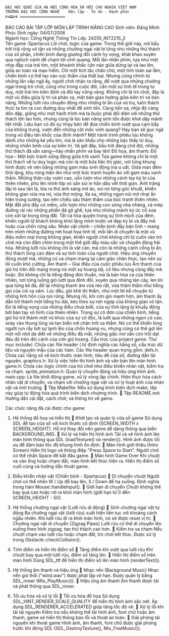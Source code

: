 	ĐẠI HỌC QUỐC GIA HÀ NỘI	CỘNG HÒA XÃ HỘI CHỦ NGHĨA VIỆT NAM
	TRƯỜNG ĐẠI HỌC CÔNG NGHỆ	Độc lập - Tự do - Hạnh phúc
	🙥🕮🙧	====================
BÁO CÁO BÀI TẬP LỚP MÔN LẬP TRÌNH NÂNG CAO
Sinh viên: Đặng Minh Phúc		Sinh ngày: 04/07/2006	
Ngành học: Công Nghệ Thông Tin		Lớp: 2425II_INT2215_3	
Tên game :Spartacus
Lối chơi, logic của game: Trong thế giới này, nơi bầu trời trải rộng vô tận và những chướng ngại vật lơ lửng như những thử thách của số phận, chiến binh đang giương đôi cánh hy vọng, khát khao xuyên qua nghịch cảnh để chạm tới vinh quang.
Mỗi lần nhấn phím, tựa như một nhịp đập của trái tim, một khoảnh khắc cân não giữa dừng lại và lao lên, giữa an toàn và mạo hiểm. Chỉ một tích tắc chần chừ, một tính toán sai lầm, chiến binh có thể lao vào vực thẳm của thất bại. Nhưng cũng chính từ những lần vấp ngã ấy, người chơi nhận ra rằng, để vượt qua những chướng ngại trong trò chơi, cũng như trong cuộc đời, cần một sự tinh tế trong tư duy, một trái tim kiên định và đôi tay vững vàng.
Không chỉ là trò chơi, đây là một vũ điệu giữa lý trí và phản xạ, một bản giao hưởng giữa kiên trì và bản năng. Những lưỡi rừu chuyển động như những bí ẩn của vũ trụ, luôn thách thức ta tìm ra con đường duy nhất để sinh tồn. Càng tiến xa, nhịp độ càng dồn dập, giống như một hành trình mà ta buộc phải đối diện với những thử thách lớn lao hơn, nhưng cũng là lúc bản năng sinh tồn được khơi dậy mãnh liệt nhất.
Liệu bạn có đủ sự nhạy bén để đưa chiến binh vượt qua cạm bẫy của không trung, vươn đến những cột mốc vinh quang? Hay bạn sẽ gục ngã trong vũ điệu tàn khốc của định mệnh? Một hành trình phiêu lưu không dành cho những kẻ yếu tim, mà là sân khấu cho những bậc thầy tư duy, những chiến binh của sự kiên trì. Và giờ đây, bầu trời đang chờ đợi, những thử thách đã sẵn sàng—hãy nhấn phím và bay lên! 
Đồ họa, âm thanh:
Đồ họa – Một bức tranh sống động giữa trời xanh
Tựa game không chỉ là một thử thách về tư duy logic mà còn là một bữa tiệc thị giác, nơi từng khung hình được vẽ nên bằng những gam màu sinh động mà u uất. Giữa màn đêm tĩnh lặng, khu rừng hiện lên như một bức tranh huyền ảo với gam màu xanh thẫm. Những thân cây vươn cao, uốn lượn như những cánh tay kỳ bí của thiên nhiên, phủ lên mình lớp vỏ sần sùi in hằn dấu vết thời gian. Ánh trăng lấp ló sau tán lá, tỏa ra thứ ánh sáng mờ ảo, soi rọi từng góc khuất, khiến không gian vừa ma mị, vừa thơ mộng. Xa xa, những ngọn núi mờ nhạt ẩn hiện trong sương, tạo nên chiều sâu thăm thẳm của bức tranh thiên nhiên. Mặt đất phủ đầy cỏ mềm, uốn lượn như những con sóng nhẹ nhàng, và mép đường rải rác những phiến đá gồ ghề, tựa như những mảnh ký ức cổ xưa còn sót lại trong lòng đất. Tất cả hòa quyện trong sự tĩnh mịch của đêm, khiến người lữ khách không khỏi lặng mình trước vẻ đẹp kỳ bí và đầy mê hoặc của chốn rừng sâu.
Nhân vật chính – chiến binh đầy bản lĩnh – mang trên mình những đường nét hoạt họa tinh tế, mỗi lần di chuyển là một vũ điệu mềm mại trong không gian, khiến người chơi không chỉ bị cuốn vào trò chơi mà còn đắm chìm trong một thế giới đầy màu sắc và chuyển động hài hòa. Những lưỡi rừu không chỉ là vật cản, mà còn là những cánh cổng bí ẩn, thử thách lòng can đảm và sự tính toán của người chơi. Hiệu ứng chuyển động mượt mà, những cú va chạm mang lại cảm giác chân thực, tạo nên sự lôi cuốn khó cưỡng.
Âm thanh – Giai điệu của cuộc phiêu lưu
Âm thanh của gió hú trên đồi mang trong nó một sự hoang dã, cô liêu nhưng cũng đầy mê hoặc. Đó không chỉ là tiếng động đơn thuần, mà là bản hòa ca của thiên nhiên, nơi từng luồng gió lướt qua đỉnh đồi, xuyên qua những tán cây, len lỏi qua từng kẽ đá, để lại những thanh âm vừa réo rắt, vừa thăm thẳm như tiếng gọi của cõi xa xăm.
Lúc đầu, gió khẽ thì thầm, như một lời kể chuyện từ những linh hồn của núi rừng. Nhưng rồi, khi cơn gió mạnh hơn, âm thanh ấy dần trở thành một tiếng hú dài, kéo theo sự rợn ngợp của không gian vô tận. Đó là tiếng vọng của những điều chưa biết, của sự tĩnh lặng bị khuấy động bởi bàn tay vô hình của thiên nhiên.
Trong sự cô đơn của chiến binh, tiếng gió hú trở thành một vũ khúc của sự cô độc, lả lướt qua những ngọn cỏ cao, xoáy vào thung lũng và tan biến nơi chân trời xa thẳm. Nó có thể khiến lòng người run rẩy bởi sự lạnh lẽo của chốn hoang vu, nhưng cũng có thể gợi lên một nỗi nhớ da diết về những điều đã mất, những giấc mơ vẫn còn trôi dạt đâu đó trên đôi cánh của cơn gió hoang.
Cấu trúc của project game:
Thư mục include/:
Chứa các file header (.h) định nghĩa các hằng số, cấu trúc dữ liệu và nguyên mẫu của các hàm.
Các file header quan trọng gồm:
defs.h: Chứa các hằng số về kích thước màn hình, tiêu đề cửa sổ, đường dẫn tài nguyên.
graphics.h: Xử lý việc hiển thị hình ảnh và văn bản lên màn hình.
game.h: Chứa các logic chính của trò chơi như điều khiển nhân vật, kiểm tra va chạm.
sprite_animation.h: Quản lý chuyển động và hiệu ứng hình ảnh.
main.cpp: Là file khởi động game, xử lý vòng lặp chính. Hiện thực hóa cách nhân vật di chuyển, va chạm với chướng ngại vật và xử lý hoạt ảnh của nhân vật và môi trường.
  Tệp Makefile:
Nếu sử dụng trình biên dịch make, tệp này giúp tự động hóa quá trình biên dịch chương trình.
  Tệp README.md:
Hướng dẫn cài đặt, cách chơi, và thông tin về game.


Các chức năng đã cài được cho game:
1. Hệ thống đồ họa và hiển thị
🔹 Khởi tạo và quản lý cửa sổ game
Sử dụng SDL để tạo cửa sổ với kích thước cố định (SCREEN_WIDTH x SCREEN_HEIGHT).
Hỗ trợ thay đổi nền game dễ dàng thông qua biến BACKGROUND_IMG.
🔹 Xử lý và hiển thị hình ảnh
Tải và vẽ hình ảnh lên màn hình thông qua SDL (loadTexture() và render()).
Hình ảnh được tối ưu để đảm bảo tốc độ khung hình ổn định.
🔹 Màn hình giới thiệu (Intro Screen)
Hiển thị logo và thông điệp "Press Space to Start".
Người chơi có thể nhấn Space để bắt đầu game.
🔹 Màn hình Game Over
Khi chuột va vào ống hoặc chạm đất, màn hình kết thúc hiện ra.
Hiển thị điểm số cuối cùng và hướng dẫn thoát game.
2. Điều khiển nhân vật (Chiến binh - Spartacus)
🔹 Di chuyển chuột
Người chơi có thể nhấn W / Up để bay lên, S / Down để hạ xuống.
Định nghĩa trong hàm Mouse::handleInput().
🔹 Giới hạn di chuyển
Chuột không thể bay quá cao hoặc rơi ra khỏi màn hình (giới hạn từ 0 đến SCREEN_HEIGHT - 50).

3. Hệ thống chướng ngại vật (Lưỡi rừu di động)
🔹 Sinh chướng ngại vật tự động
Ba chướng ngại vật (lưỡi rừu) xuất hiện liên tục với khoảng cách ngẫu nhiên.
Khi lưỡi rừu đi ra khỏi màn hình, nó sẽ được reset vị trí.
🔹 Chướng ngại vật di chuyển (Zigzag Pipes)
Lưỡi rừu có thể di chuyển lên xuống theo hình zigzag, tạo thử thách cao hơn.
🔹 Kiểm tra va chạm
Nếu chuột chạm vào lưỡi rừu hoặc chạm đất, trò chơi kết thúc.
Được xử lý trong Obstacle::checkCollision().

4. Tính điểm và hiển thị điểm số
🔹 Tăng điểm khi vượt qua lưỡi rừu
Khi chuột bay qua một lưỡi rừu, điểm số tăng lên.
🔹 Hiển thị điểm số trên màn hình
Dùng SDL_ttf để hiển thị điểm số lên màn hình (renderText()).

5. Hệ thống âm thanh và hiệu ứng
🔹 Nhạc nền (Background Music)
Nhạc nền gió thổi ("wind.wav") được phát lặp vô hạn.
Được quản lý bằng SDL_mixer (Mix_PlayMusic()).
🔹 Hiệu ứng âm thanh
Âm thanh được tải và phát thông qua SDL_mixer.

6. Tối ưu hóa và xử lý lỗi
🔹 Tối ưu hóa đồ họa
Sử dụng SDL_HINT_RENDER_SCALE_QUALITY để hiển thị hình ảnh sắc nét.
Áp dụng SDL_RENDERER_ACCELERATED giúp tăng tốc độ vẽ.
🔹 Xử lý lỗi khi tải tài nguyên
Kiểm tra nếu không thể tải hình ảnh, font chữ hoặc âm thanh, game sẽ hiển thị thông báo lỗi và thoát an toàn.
🔹 Giải phóng tài nguyên khi thoát game
Hình ảnh, âm thanh, font chữ được giải phóng trước khi đóng SDL (SDL_DestroyTexture(), Mix_FreeMusic()).


